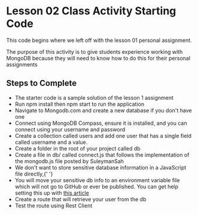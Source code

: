 # Lesson 02 Class Activity Starting Code

This code begins where we left off with the lesson 01 personal assignment.

The purpose of this activity is to give students experience working with MongoDB because they will need to know how to do this for their personal assignments

## Steps to Complete

- The starter code is a sample solution of the lesson 1 assignment
- Run npm install then npm start to run the application
- Navigate to Mongodb.com and create a new database if you don't have one
- Connect using MongoDB Compass, ensure it is installed, and you can connect using your username and password
- Create a collection called users and add one user that has a single field called username and a value.
- Create a folder in the root of your project called db
- Create a file in db/ called connect.js that follows the implementation of the mongodb.js file posted by SuleymanSah
- We don't want to store sensitive database information in a JavaScript file directly,{' '}
- You will move your sensitive db info to an environment variable file which will not go to GitHub or ever be published. You can get help setting this up with [this article](https://medium.com/@Hybeecodes/using-environment-variables-in-your-node-project-66f284cd9fe6)
- Create a route that will retrieve your user from the db
- Test the route using Rest Client
